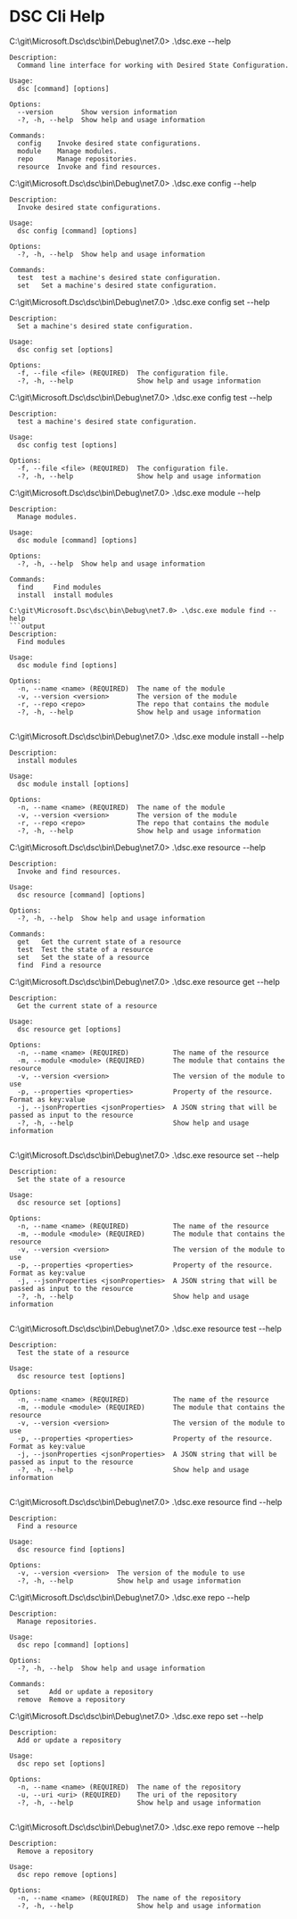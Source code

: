 # DSC Cli Help

C:\git\Microsoft.Dsc\dsc\bin\Debug\net7.0> .\dsc.exe --help

```output
Description:
  Command line interface for working with Desired State Configuration.

Usage:
  dsc [command] [options]

Options:
  --version       Show version information
  -?, -h, --help  Show help and usage information

Commands:
  config    Invoke desired state configurations.
  module    Manage modules.
  repo      Manage repositories.
  resource  Invoke and find resources.
```

C:\git\Microsoft.Dsc\dsc\bin\Debug\net7.0> .\dsc.exe config --help

```output
Description:
  Invoke desired state configurations.

Usage:
  dsc config [command] [options]

Options:
  -?, -h, --help  Show help and usage information

Commands:
  test  test a machine's desired state configuration.
  set   Set a machine's desired state configuration.
```

C:\git\Microsoft.Dsc\dsc\bin\Debug\net7.0> .\dsc.exe config set --help

```output
Description:
  Set a machine's desired state configuration.

Usage:
  dsc config set [options]

Options:
  -f, --file <file> (REQUIRED)  The configuration file.
  -?, -h, --help                Show help and usage information
```

C:\git\Microsoft.Dsc\dsc\bin\Debug\net7.0> .\dsc.exe config test --help

```output
Description:
  test a machine's desired state configuration.

Usage:
  dsc config test [options]

Options:
  -f, --file <file> (REQUIRED)  The configuration file.
  -?, -h, --help                Show help and usage information

```

C:\git\Microsoft.Dsc\dsc\bin\Debug\net7.0> .\dsc.exe module --help

```output
Description:
  Manage modules.

Usage:
  dsc module [command] [options]

Options:
  -?, -h, --help  Show help and usage information

Commands:
  find     Find modules
  install  install modules

C:\git\Microsoft.Dsc\dsc\bin\Debug\net7.0> .\dsc.exe module find --help
```output
Description:
  Find modules

Usage:
  dsc module find [options]

Options:
  -n, --name <name> (REQUIRED)  The name of the module
  -v, --version <version>       The version of the module
  -r, --repo <repo>             The repo that contains the module
  -?, -h, --help                Show help and usage information


```

C:\git\Microsoft.Dsc\dsc\bin\Debug\net7.0> .\dsc.exe module install --help

```output
Description:
  install modules

Usage:
  dsc module install [options]

Options:
  -n, --name <name> (REQUIRED)  The name of the module
  -v, --version <version>       The version of the module
  -r, --repo <repo>             The repo that contains the module
  -?, -h, --help                Show help and usage information
```

C:\git\Microsoft.Dsc\dsc\bin\Debug\net7.0> .\dsc.exe resource --help

```output
Description:
  Invoke and find resources.

Usage:
  dsc resource [command] [options]

Options:
  -?, -h, --help  Show help and usage information

Commands:
  get   Get the current state of a resource
  test  Test the state of a resource
  set   Set the state of a resource
  find  Find a resource

```

C:\git\Microsoft.Dsc\dsc\bin\Debug\net7.0> .\dsc.exe resource get --help

```output
Description:
  Get the current state of a resource

Usage:
  dsc resource get [options]

Options:
  -n, --name <name> (REQUIRED)           The name of the resource
  -m, --module <module> (REQUIRED)       The module that contains the resource
  -v, --version <version>                The version of the module to use
  -p, --properties <properties>          Property of the resource. Format as key:value
  -j, --jsonProperties <jsonProperties>  A JSON string that will be passed as input to the resource
  -?, -h, --help                         Show help and usage information


```

C:\git\Microsoft.Dsc\dsc\bin\Debug\net7.0> .\dsc.exe resource set --help

```output
Description:
  Set the state of a resource

Usage:
  dsc resource set [options]

Options:
  -n, --name <name> (REQUIRED)           The name of the resource
  -m, --module <module> (REQUIRED)       The module that contains the resource
  -v, --version <version>                The version of the module to use
  -p, --properties <properties>          Property of the resource. Format as key:value
  -j, --jsonProperties <jsonProperties>  A JSON string that will be passed as input to the resource
  -?, -h, --help                         Show help and usage information


```

C:\git\Microsoft.Dsc\dsc\bin\Debug\net7.0> .\dsc.exe resource test --help

```output
Description:
  Test the state of a resource

Usage:
  dsc resource test [options]

Options:
  -n, --name <name> (REQUIRED)           The name of the resource
  -m, --module <module> (REQUIRED)       The module that contains the resource
  -v, --version <version>                The version of the module to use
  -p, --properties <properties>          Property of the resource. Format as key:value
  -j, --jsonProperties <jsonProperties>  A JSON string that will be passed as input to the resource
  -?, -h, --help                         Show help and usage information


```

C:\git\Microsoft.Dsc\dsc\bin\Debug\net7.0> .\dsc.exe resource find --help

```output
Description:
  Find a resource

Usage:
  dsc resource find [options]

Options:
  -v, --version <version>  The version of the module to use
  -?, -h, --help           Show help and usage information

```

C:\git\Microsoft.Dsc\dsc\bin\Debug\net7.0> .\dsc.exe repo --help
```output
Description:
  Manage repositories.

Usage:
  dsc repo [command] [options]

Options:
  -?, -h, --help  Show help and usage information

Commands:
  set     Add or update a repository
  remove  Remove a repository

```

C:\git\Microsoft.Dsc\dsc\bin\Debug\net7.0> .\dsc.exe repo set --help

```output
Description:
  Add or update a repository

Usage:
  dsc repo set [options]

Options:
  -n, --name <name> (REQUIRED)  The name of the repository
  -u, --uri <uri> (REQUIRED)    The uri of the repository
  -?, -h, --help                Show help and usage information


```

C:\git\Microsoft.Dsc\dsc\bin\Debug\net7.0> .\dsc.exe repo remove --help

```output
Description:
  Remove a repository

Usage:
  dsc repo remove [options]

Options:
  -n, --name <name> (REQUIRED)  The name of the repository
  -?, -h, --help                Show help and usage information

```
